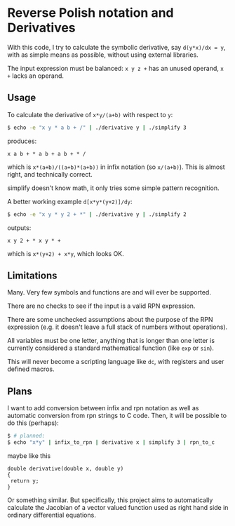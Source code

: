 # Reverse Polish notation and Derivatives

With this code, I try to calculate the symbolic derivative, say
`d(y*x)/dx = y`, with as simple means as possible, without using
external libraries.

The input expression must be balanced: `x y z +` has an unused operand, `x +` lacks an operand.


## Usage

To calculate the derivative of `x*y/(a+b)` with respect to `y`:

```bash
$ echo -e "x y * a b + /" | ./derivative y | ./simplify 3
```
produces:
```
x a b + * a b + a b + * /
```
which is `x*(a+b)/((a+b)*(a+b))` in infix notation (so `x/(a+b)`). This is almost right, and technically correct.

simplify doesn't know math, it only tries some simple pattern recognition.

A better working example `d[x*y*(y+2)]/dy`:

```bash
$ echo -e "x y * y 2 + *" | ./derivative y | ./simplify 2
```
outputs:
```
x y 2 + * x y * +
```
which is `x*(y+2) + x*y`, which looks OK.

## Limitations

Many. Very few symbols and functions are and will ever be supported.

There are no checks to see if the input is a valid RPN expression.

There are some unchecked assumptions about the purpose of the RPN
expression (e.g. it doesn't leave a full stack of numbers without
operations).

All variables must be one letter, anything that is longer than one letter is currently considered a standard mathematical function (like `exp` or `sin`).

This will never become a scripting language like `dc`, with registers
and user defined macros.

## Plans

I want to add conversion between infix and rpn notation as well as
automatic conversion from rpn strings to C code. Then, it will be possible to do this (perhaps): 
```bash
$ # planned:
$ echo "x*y" | infix_to_rpn | derivative x | simplify 3 | rpn_to_c 
```

maybe like this
```
double derivative(double x, double y)
{
 return y;
}
```
Or something similar. But specifically, this project aims to automatically calculate the Jacobian of a vector valued function used as right hand side in ordinary differential equations.
